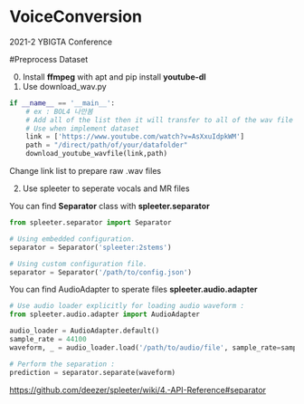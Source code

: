 # VoiceConversion
2021-2 YBIGTA Conference


#Preprocess Dataset

0. Install <b>ffmpeg</b> with apt and pip install <b>youtube-dl</b>
1. Use download_wav.py

```python
if __name__ == '__main__':
    # ex : BOL4 나만봄
    # Add all of the list then it will transfer to all of the wav file
    # Use when implement dataset
    link = ['https://www.youtube.com/watch?v=AsXxuIdpkWM']
    path = "/direct/path/of/your/datafolder"
    download_youtube_wavfile(link,path)
```

Change link list to prepare raw .wav files

2. Use spleeter to seperate vocals and MR files

You can find <b>Separator</b> class with <b>spleeter.separator</b>
```python
from spleeter.separator import Separator

# Using embedded configuration.
separator = Separator('spleeter:2stems')

# Using custom configuration file.
separator = Separator('/path/to/config.json')

```

You can find AudioAdapter to sperate files <b>spleeter.audio.adapter</b>


```python
# Use audio loader explicitly for loading audio waveform :
from spleeter.audio.adapter import AudioAdapter

audio_loader = AudioAdapter.default()
sample_rate = 44100
waveform, _ = audio_loader.load('/path/to/audio/file', sample_rate=sample_rate)

# Perform the separation :
prediction = separator.separate(waveform)
```
https://github.com/deezer/spleeter/wiki/4.-API-Reference#separator